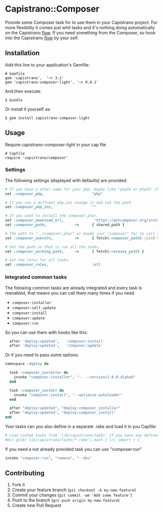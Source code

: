 # Capistrano::Composer

Provide some Composer task for to use them in your Capistrano project.
For more flexibility it comes just whit tasks and it's nothing doing automatically on the Capistrano [flow][1].
If you need something from the Composer, so hook into the Capistrano [flow][1] by your self. 

## Installation

Add this line to your application's Gemfile:

```
# Gemfile
gem 'capistrano',  '~> 3.1'
gem 'capistrano-composer-light', '~> 0.0.1'
```

And then execute:

    $ bundle

Or install it yourself as:

    $ gem install capistrano-composer-light
    
## Usage

Require capistrano-composer-light in your cap file

```
# Capfile
require 'capistrano/composer'
```

### Settings

The following settings (displayed with defaults) are provided:

```ruby
# If you have a other name for your php, maybe like "php54 or php55" change it.
set :composer_php,                      "php"

# If you use a diffrent php.ini change it and set the path.
set :composer_php_ini,                  ""

# If you want to install the composer.phar.
set :composer_download_url,              "https://getcomposer.org/installer"
set :composer_path,             ->      { shared_path }

# The path to "../composer.phar" or maybe just "composer" for to call all the tasks.
set :composer_execute,          ->      { fetch(:composer_path).join('composer.phar') }

# Set the path in that is run all the tasks.
set :composer_working_path,     ->      { fetch(:release_path) }

# Set the roles for all tasks.
set :composer_roles,                    :all
```

### Integrated common tasks

The folowing common tasks are already integrated and every task is reenabled, that means you can call them many times if you need.
* ```composer:installer```
* ```composer:self_update```
* ```composer:install```
* ```composer:update```
* ```composer:run```

So you can use them with hooks like this:
```ruby
  after 'deploy:updated',   'composer:install'
  after 'deploy:updated',   'composer:update'
```

Or if you need to pass some options:
```ruby
namespace :deploy do

  task :composer_installer do
    invoke "composer:installer", "-- --version=1.0.0-alpha9"
  end

  task :composer_install do
    invoke "composer:install", "--optimize-autoloader"
  end

  after "deploy:updated", "deploy:composer_installer"
  after "deploy:updated", "deploy:composer_install"
end
```

Your tasks can you also define in a separate .rake and load it in you Capfile:
```ruby
# Load custom tasks from `lib/capistrano/tasks' if you have any defined
#Dir.glob('lib/capistrano/tasks/*.rake').each { |r| import r }
```

If you need a not already provided task you can use "composer:run"  
```ruby
invoke "composer:run", "remove", "--dev"
```

[1]: http://capistranorb.com/documentation/getting-started/flow/

## Contributing

1. Fork it
2. Create your feature branch (`git checkout -b my-new-feature`)
3. Commit your changes (`git commit -am 'Add some feature'`)
4. Push to the branch (`git push origin my-new-feature`)
5. Create new Pull Request